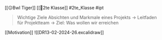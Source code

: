[[😐Bwl Tiger]] [[🥲2te Klasse]] #2te_Klasse #ipt 

> Wichtige Ziele Absichten und Markmale eines Projekts
> → Leitfaden für Projektteam → Ziel: Was wollen wir erreichen 

[[Motivation]]
![[DR13-02-2024-26.excalidraw]]